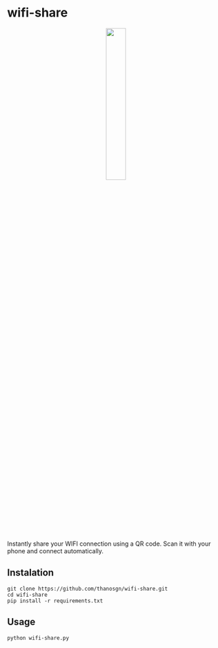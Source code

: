 # wifi-share

<p align="center">
  <img src="https://thanosgn.github.io/assets/qr-wifi.svg" height="30%" width="30%">
</p>

Instantly share your WIFI connection using a QR code.
Scan it with your phone and connect automatically.

## Instalation
```
git clone https://github.com/thanosgn/wifi-share.git
cd wifi-share
pip install -r requirements.txt
```

## Usage
```
python wifi-share.py
```